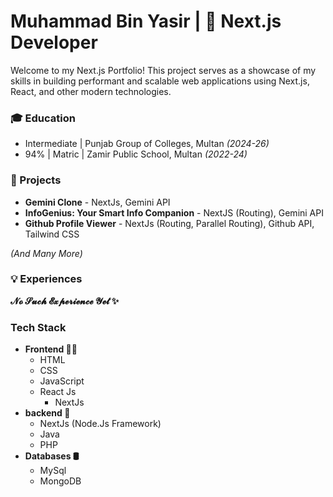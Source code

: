 # Muhammad Bin Yasir | 🚀 Next.js Developer
Welcome to my Next.js Portfolio! This project serves as a showcase of my skills in building performant and scalable web applications using Next.js, React, and other modern technologies.

### 🎓 Education
- Intermediate | Punjab Group of Colleges, Multan *(2024-26)*
- 94% | Matric | Zamir Public School, Multan *(2022-24)*

### 💼 Projects
- **Gemini Clone** - NextJs, Gemini API
- **InfoGenius: Your Smart Info Companion** - NextJS (Routing), Gemini API
- **Github Profile Viewer** - NextJs (Routing, Parallel Routing), Github API, Tailwind CSS

_(And Many More)_

### 💡 Experiences
**𝓝𝓸 𝓢𝓾𝓬𝓱 𝓔𝔁𝓹𝓮𝓻𝓲𝓮𝓷𝓬𝓮 𝓨𝓮𝓽 ✨**

### Tech Stack
- **Frontend 👩‍💻**
  - HTML
  - CSS
  - JavaScript
  - React Js
    - NextJs
- **backend 🚀**
  - NextJs (Node.Js Framework)  
  - Java
  - PHP
- **Databases 🛢️**
  - MySql
  - MongoDB
